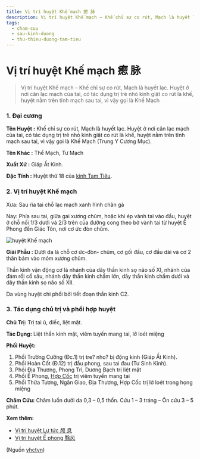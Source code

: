 ```yaml
---
title: Vị trí huyệt Khế mạch 瘛 脉
description: Vị trí huyệt Khế mạch – Khế chỉ sự co rút, Mạch là huyết lạc. Huyệt ở nơi cân lạc mạch của tai, có tác dụng trị trẻ nhỏ kinh giật co rút là khế, huyệt nằm trên tĩnh mạch sau tai, vì vậy gọi là Khế Mạch
tags:
  - cham-cuu
  - sau-kinh-duong
  - thu-thieu-duong-tam-tieu
---
```


# Vị trí huyệt Khế mạch 瘛 脉 

> Vị trí huyệt Khế mạch – Khế chỉ sự co rút, Mạch là huyết lạc. Huyệt ở nơi cân lạc mạch của tai, có tác dụng trị trẻ nhỏ kinh giật co rút là khế, huyệt nằm trên tĩnh mạch sau tai, vì vậy gọi là Khế Mạch

### 1. Đại cương

**Tên Huyệt :** Khế chỉ sự co rút, Mạch là huyết lạc. Huyệt ở nơi cân lạc mạch của tai, có tác dụng trị trẻ nhỏ kinh giật co rút là khế, huyệt nằm trên tĩnh mạch sau tai, vì vậy gọi là Khế Mạch (Trung Y Cương Mục).

**Tên Khác :** Thể Mạch, Tư Mạch

**Xuất Xứ :** Giáp Ất Kinh.

**Đặc Tính :** Huyệt thứ 18 của [kinh Tam Tiêu](/yhctvn/kinh-thu-thieu-duong-tam-tieu/).

### 2. Vị trí huyệt Khế mạch

Xưa: Sau rìa tai chỗ lạc mạch xanh hình chân gà

Nay: Phía sau tai, giữa gai xương chũm, hoặc khi ép vành tai vào đầu, huyệt ở chỗ nối 1/3 dưới và 2/3 trên của đường cong theo bờ vành tai từ huyệt Ế Phong đến Giác Tôn, nơi cơ ức đòn chũm.

![huyệt Khế mạch](/imgs/yhctvn/Huyet-khe-mach-300x169.jpg)

**Giải Phẫu :** Dưới da là chỗ cơ ức-đòn- chũm, cơ gối đầu, cơ đầu dài và cơ 2 thân bám vào mỏm xương chũm.

Thần kinh vận động cơ là nhánh của dây thần kinh sọ não số XI, nhánh của đám rối cổ sâu, nhánh dây thần kinh chẩm lớn, dây thần kinh chẩm dưới và dây thần kinh sọ não số XII.

Da vùng huyệt chi phối bởi tiết đoạn thần kinh C2.

### 3. Tác dụng chủ trị và phối hợp huyệt

**Chủ Trị:** Trị tai ù, điếc, liệt mặt.

**Tác Dụng:** Liệt thần kinh mặt, viêm tuyến mang tai, lở loét miệng

**Phối Huyệt:**

1. Phối Trường Cường (Đc.1) trị tre? nho? bị động kinh (Giáp Ất Kinh).
2. Phối Hoàn Cốt (Đ.12) trị đầu phong, sau tai đau (Tư Sinh Kinh).
3. Phối Địa Thương, Phong Trì, Dương Bạch trị liệt mặt
4. Phối Ế Phong, [Hợp Cốc](/yhctvn/huyet-hop-coc-%e5%90%88-%e8%b0%b7/) trị viêm tuyến mang tai
5. Phối Thừa Tương, Ngân Giao, Địa Thương, Hợp Cốc trị lở loét trong họng miệng

**Châm Cứu:** Châm luồn dưới da 0,3 – 0,5 thốn. Cứu 1 – 3 tráng – Ôn cứu 3 – 5 phút.

**Xem thêm:**

* [Vị trí huyệt Lư tức 颅 息](/yhctvn/vi-tri-huyet-lu-tuc-%e9%a2%85-%e6%81%af/)
* [Vị trí huyệt Ế phong 翳风](/yhctvn/vi-tri-huyet-e-phong-%e7%bf%b3%e9%a3%8e/)

(Nguồn <a href="https://yhctvn.com/vi-tri-huyet-khe-mach-瘛-脉/" target="_blank">yhctvn</a>)
